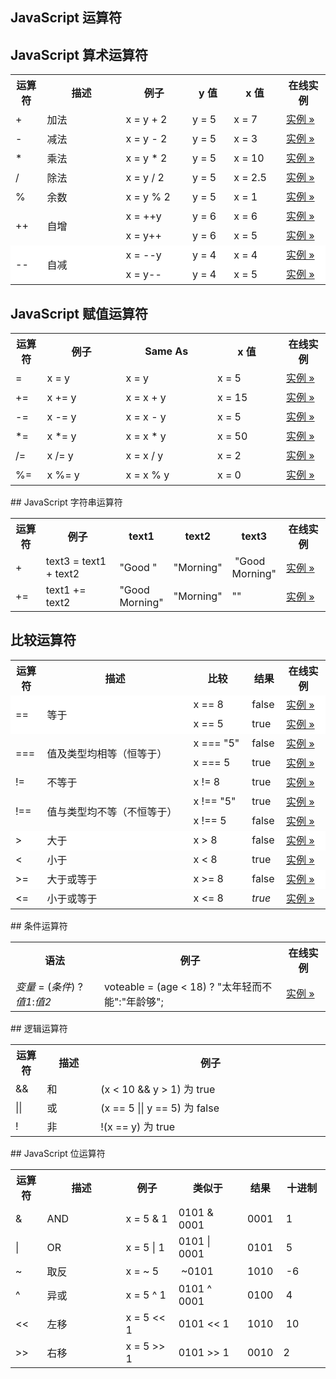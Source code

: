 ## JavaScript 运算符


## JavaScript 算术运算符

<table class="reference">
<tbody><tr>
<th style="width:10%">运算符</th>
<th style="width:25%">描述</th>
<th>例子</th>
<th>y 值</th>
<th>x 值</th>
<th style="width:10%">在线实例</th>
</tr>
<tr>
<td>+</td>
<td>加法</td>
<td>x = y + 2</td>
<td>y = 5</td>
<td>x = 7</td>
<td><a target="_blank" class="tryitbtn" style="float:right;width:55px;padding-top:0px;padding-bottom:1px" href="http://www.runoob.com//try/try.php?filename=tryjsref_oper_add">实例 »</a></td>
</tr>
<tr>
<td>-</td>
<td>减法</td>
<td>x = y - 2</td>
<td>y = 5</td>
<td>x = 3</td>
<td><a target="_blank" class="tryitbtn" style="float:right;width:55px;padding-top:0px;padding-bottom:1px" href="http://www.runoob.com//try/try.php?filename=tryjsref_oper_sub">实例 »</a></td>
</tr>
<tr>
<td>*</td>
<td>乘法</td>
<td>x = y * 2</td>
<td>y = 5</td>
<td>x = 10</td>
<td><a target="_blank" class="tryitbtn" style="float:right;width:55px;padding-top:0px;padding-bottom:1px" href="http://www.runoob.com//try/try.php?filename=tryjsref_oper_mult">实例 »</a></td>
</tr>
<tr>
<td>/</td>
<td>除法
</td>
<td>x = y / 2</td>
<td>y = 5</td>
<td>x = 2.5</td>
<td><a target="_blank" class="tryitbtn" style="float:right;width:55px;padding-top:0px;padding-bottom:1px" href="http://www.runoob.com//try/try.php?filename=tryjsref_oper_div">实例 »</a></td>
</tr>
<tr>
<td>%</td>
<td>余数</td>
<td>x = y % 2</td>
<td>y = 5</td>
<td>x = 1</td>
<td><a target="_blank" class="tryitbtn" style="float:right;width:55px;padding-top:0px;padding-bottom:1px" href="http://www.runoob.com//try/try.php?filename=tryjsref_oper_mod">实例 »</a></td>
</tr>
<tr>
<td rowspan="2">++</td>
<td rowspan="2">自增</td>
<td>x = ++y</td>
<td>y = 6</td>
<td>x = 6</td>
<td><a target="_blank" class="tryitbtn" style="float:right;width:55px;padding-top:0px;padding-bottom:1px" href="http://www.runoob.com//try/try.php?filename=tryjsref_oper_incr">实例 »</a></td>
</tr>
<tr class="fixzebra">
<td>x = y++</td>
<td>y = 6</td>
<td>x = 5</td>
<td><a target="_blank" class="tryitbtn" style="float:right;width:55px;padding-top:0px;padding-bottom:1px" href="http://www.runoob.com//try/try.php?filename=tryjsref_oper_incr2">实例 »</a></td>
</tr>
<tr style="background-color:#ffffff">
<td rowspan="2">--</td>
<td rowspan="2">自减</td>
<td>x = --y</td>
<td>y = 4</td>
<td>x = 4</td>
<td><a target="_blank" class="tryitbtn" style="float:right;width:55px;padding-top:0px;padding-bottom:1px" href="http://www.runoob.com//try/try.php?filename=tryjsref_oper_decr">实例 »</a></td>
</tr>
<tr style="background-color:#ffffff">
<td>x = y--</td>
<td>y = 4</td>
<td>x = 5</td>
<td><a target="_blank" class="tryitbtn" style="float:right;width:55px;padding-top:0px;padding-bottom:1px" href="http://www.runoob.com//try/try.php?filename=tryjsref_oper_decr2">实例 »</a></td>
</tr>
</tbody></table>

## JavaScript 赋值运算符
<table class="reference">
<tbody><tr>
<th style="width:10%">运算符</th>
<th style="width:25%">例子</th>
<th>Same As</th>
<th>x 值</th>
<th style="width:10%">在线实例</th>
</tr>
<tr>
<td>=</td>
<td>x = y</td>
<td>x = y</td>
<td>x = 5</td>
<td><a target="_blank" class="tryitbtn" style="float:right;width:55px;padding-top:0px;padding-bottom:1px" href="http://www.runoob.com//try/try.php?filename=tryjsref_oper_equal">实例 »</a></td>
</tr>
<tr>
<td>+=</td>
<td>x += y</td>
<td>x = x + y</td>
<td>x = 15</td>
<td><a target="_blank" class="tryitbtn" style="float:right;width:55px;padding-top:0px;padding-bottom:1px" href="http://www.runoob.com//try/try.php?filename=tryjsref_oper_plusequal">实例 »</a></td>
</tr>
<tr>
<td>-=</td>
<td>x -= y</td>
<td>x = x - y</td>
<td>x = 5</td>
<td><a target="_blank" class="tryitbtn" style="float:right;width:55px;padding-top:0px;padding-bottom:1px" href="http://www.runoob.com//try/try.php?filename=tryjsref_oper_minequal">实例 »</a></td>
</tr>
<tr>
<td>*=</td>
<td>x *= y</td>
<td>x = x * y</td>
<td>x = 50</td>
<td><a target="_blank" class="tryitbtn" style="float:right;width:55px;padding-top:0px;padding-bottom:1px" href="http://www.runoob.com//try/try.php?filename=tryjsref_oper_multequal">实例 »</a></td>
</tr>
<tr>
<td>/=</td>
<td>x /= y</td>
<td>x = x / y</td>
<td>x = 2</td>
<td><a target="_blank" class="tryitbtn" style="float:right;width:55px;padding-top:0px;padding-bottom:1px" href="http://www.runoob.com//try/try.php?filename=tryjsref_oper_divequal">实例 »</a></td>
</tr>
<tr>
<td>%=</td>
<td>x %= y</td>
<td>x = x % y</td>
<td>x = 0</td>
<td><a target="_blank" class="tryitbtn" style="float:right;width:55px;padding-top:0px;padding-bottom:1px" href="http://www.runoob.com//try/try.php?filename=tryjsref_oper_modequal">实例 »</a></td>
</tr>
</tbody></table>
## JavaScript 字符串运算符

<table class="reference">
<tbody><tr>
<th style="width:10%">运算符</th>
<th style="width:25%">例子</th>
<th>text1</th>
<th>text2</th>
<th>text3</th>
<th style="width:10%">在线实例</th>
</tr>
<tr>
<td>+</td>
<td>text3 = text1 + text2 </td>
<td>"Good "</td>
<td>"Morning"</td>
<td>&nbsp;"Good Morning"</td>
<td><a target="_blank" class="tryitbtn" style="float:right;width:55px;padding-top:0px;padding-bottom:1px" href="http://www.runoob.com//try/try.php?filename=tryjsref_oper_string1">实例 »</a></td>
</tr>
<tr>
<td>+=</td>
<td>text1 += text2 </td>
<td>"Good Morning"</td>
<td>"Morning"</td>
<td>""</td>
<td><a target="_blank" class="tryitbtn" style="float:right;width:55px;padding-top:0px;padding-bottom:1px" href="http://www.runoob.com//try/try.php?filename=tryjsref_oper_string2">实例 »</a></td>
</tr>
</tbody></table>

## 比较运算符
<table class="reference">
<tbody><tr>
<th style="width:10%">运算符</th>
<th>描述</th>
<th>比较</th>
<th>结果</th>
<th style="width:10%">在线实例</th>
</tr>
<tr style="background-color:#ffffff">
<td rowspan="2">==</td>
<td rowspan="2">等于</td>
<td>x == 8</td>
<td>false</td>
<td><a target="_blank" class="tryitbtn" style="float:right;width:55px;padding-top:0px;padding-bottom:1px" href="http://www.runoob.com//try/try.php?filename=tryjsref_comparison1">实例 »</a></td> 
</tr>
<tr style="background-color:#ffffff">
<td>x == 5</td>
<td>true</td>
<td><a target="_blank" class="tryitbtn" style="float:right;width:55px;padding-top:0px;padding-bottom:1px" href="http://www.runoob.com//try/try.php?filename=tryjsref_comparison2">实例 »</a></td> 
</tr>
<tr class="fixzebra">
<td rowspan="2">===</td>
<td rowspan="2">值及类型均相等（恒等于）</td>
<td>x === "5"</td>
<td>false</td>
<td><a target="_blank" class="tryitbtn" style="float:right;width:55px;padding-top:0px;padding-bottom:1px" href="http://www.runoob.com//try/try.php?filename=tryjsref_comparison3">实例 »</a></td>
</tr>
<tr class="fixzebra">
<td>x === 5</td>
<td>true</td>
<td><a target="_blank" class="tryitbtn" style="float:right;width:55px;padding-top:0px;padding-bottom:1px" href="http://www.runoob.com//try/try.php?filename=tryjsref_comparison4">实例 »</a></td>
</tr>
<tr>
<td>!=</td>
<td>不等于</td>
<td>x != 8</td>
<td>true</td>
<td><a target="_blank" class="tryitbtn" style="float:right;width:55px;padding-top:0px;padding-bottom:1px" href="http://www.runoob.com//try/try.php?filename=tryjsref_comparison5">实例 »</a></td>
</tr>
<tr>
<td rowspan="2">!==</td>
<td rowspan="2">值与类型均不等（不恒等于）</td>
<td>x !== "5"</td>
<td>true</td>
<td><a target="_blank" class="tryitbtn" style="float:right;width:55px;padding-top:0px;padding-bottom:1px" href="http://www.runoob.com//try/try.php?filename=tryjsref_comparison6">实例 »</a></td>
</tr>
<tr class="fixzebra">
<td>x !== 5</td>
<td>false</td>
<td><a target="_blank" class="tryitbtn" style="float:right;width:55px;padding-top:0px;padding-bottom:1px" href="http://www.runoob.com//try/try.php?filename=tryjsref_comparison7">实例 »</a></td>
</tr>
<tr style="background-color:#ffffff">
<td>&gt;</td>
<td>大于</td>
<td>x &gt; 8</td>
<td>false</td>
<td><a target="_blank" class="tryitbtn" style="float:right;width:55px;padding-top:0px;padding-bottom:1px" href="http://www.runoob.com//try/try.php?filename=tryjsref_comparison8">实例 »</a></td>
</tr>
<tr class="fixzebra">
<td>&lt;</td>
<td>小于</td>
<td>x &lt; 8</td>
<td>true</td>
<td><a target="_blank" class="tryitbtn" style="float:right;width:55px;padding-top:0px;padding-bottom:1px" href="http://www.runoob.com//try/try.php?filename=tryjsref_comparison9">实例 »</a></td>
</tr>
<tr style="background-color:#ffffff">
<td>&gt;=</td>
<td>大于或等于</td>
<td>x &gt;= 8</td>
<td>false</td>
<td><a target="_blank" class="tryitbtn" style="float:right;width:55px;padding-top:0px;padding-bottom:1px" href="http://www.runoob.com//try/try.php?filename=tryjsref_comparison10">实例 »</a></td>
</tr>
<tr class="fixzebra">
<td>&lt;=</td>
<td>小于或等于</td>
<td>x &lt;= 8</td>
<td><em>true</em></td>
<td><a target="_blank" class="tryitbtn" style="float:right;width:55px;padding-top:0px;padding-bottom:1px" href="http://www.runoob.com//try/try.php?filename=tryjsref_comparison11">实例 »</a></td>
</tr>
</tbody></table>
## 条件运算符
<table class="reference">
<tbody><tr>
<th>语法</th>
<th>例子</th>
<th style="width:10%">在线实例</th>
</tr>
<tr>
<td>
<em>变量 </em>= (<em>条件</em>) ?<em> 值1</em>:<em>值2</em>
</td>
<td> voteable = (age &lt; 18) ? "太年轻而不能":"年龄够";</td>
<td><a target="_blank" class="tryitbtn" style="float:right;width:55px;padding-top:0px;padding-bottom:1px" href="http://www.runoob.com//try/try.php?filename=tryjsref_comparison">实例 »</a></td>
</tr>
</tbody></table>
## 逻辑运算符
<table class="reference">
<tbody><tr>
<th style="width:10%">运算符</th>
<th>描述</th>
<th>例子</th>
</tr>
<tr>
<td>&amp;&amp;</td>
<td>和</td>
<td> (x &lt; 10 &amp;&amp; y &gt; 1) 为 true</td>
</tr>
<tr>
<td>||</td>
<td>或</td>
<td>(x == 5 || y == 5) 为 false</td>
</tr>
<tr>
<td>!</td>
<td>非</td>
<td> !(x == y) 为 true</td>
</tr>
</tbody></table>
## JavaScript 位运算符
<table class="reference">
<tbody><tr>
<th style="width:10%">运算符</th>
<th style="width:25%">描述</th>
<th>例子</th>
<th>类似于</th>
<th>结果</th>
<th style="width:15%">十进制</th>
</tr>
<tr>
<td>&amp;</td>
<td>AND</td>
<td>x = 5 &amp; 1</td>
<td>0101 &amp; 0001</td>
<td>0001</td>
<td>&nbsp;1</td>
</tr>
<tr>
<td>|</td>
<td>OR</td>
<td>x = 5 | 1</td>
<td>0101 | 0001</td>
<td>0101</td>
<td>&nbsp;5</td>
</tr>
<tr>
<td>~</td>
<td>取反</td>
<td>x = ~ 5</td>
<td>&nbsp;~0101</td>
<td>1010</td>
<td>&nbsp;-6</td>
</tr>
<tr>
<td>^</td>
<td>异或</td>
<td>x = 5 ^ 1</td>
<td>0101 ^ 0001</td>
<td>0100</td>
<td>&nbsp;4</td>
</tr>
<tr>
<td>&lt;&lt;</td>
<td>左移</td>
<td>x = 5 &lt;&lt; 1</td>
<td>0101 &lt;&lt; 1</td>
<td>1010</td>
<td>&nbsp;10</td>
</tr>
<tr>
<td>&gt;&gt;</td>
<td>右移</td>
<td>x = 5 &gt;&gt; 1</td>
<td>0101 &gt;&gt; 1</td>
<td>0010</td>
<td>2</td>
</tr>
</tbody></table>
